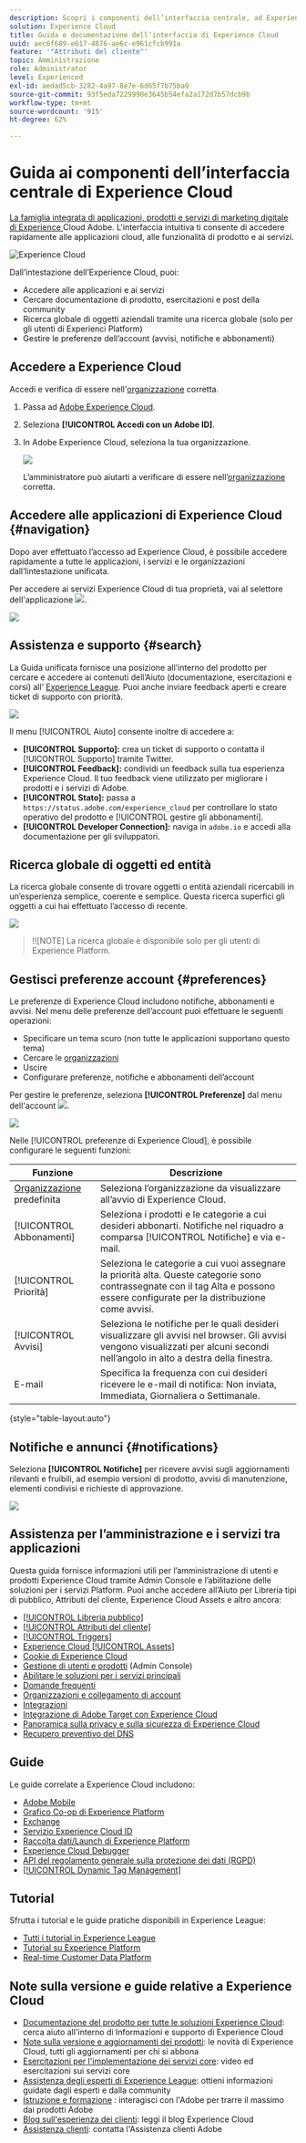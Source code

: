 ```yaml
---
description: Scopri i componenti dell’interfaccia centrale, ad Experience Cloud. Questa guida include l'amministrazione di utenti e prodotti nell'Admin Console, l'abilitazione di applicazioni per i servizi di Experience Cloud, e aiuto su Libreria tipi di pubblico, Attributi del cliente, Risorse di Experience Cloud e altro ancora.
solution: Experience Cloud
title: Guida e documentazione dell’interfaccia di Experience Cloud
uuid: aec6f689-e617-4876-ae6c-e961cfcb991a
feature: '"Attributi del cliente"'
topic: Amministrazione
role: Administrator
level: Experienced
exl-id: aedad5cb-3282-4a97-8e7e-6d65f7b75ba9
source-git-commit: 93f5eda7229990e3645b54efa2a172d7b57dcb9b
workflow-type: tm+mt
source-wordcount: '915'
ht-degree: 62%

---
```


# Guida ai componenti dell’interfaccia centrale di Experience Cloud

[La famiglia integrata di applicazioni, prodotti e servizi di marketing digitale di Experience ](https://experience.adobe.com) Cloud Adobe. L&#39;interfaccia intuitiva ti consente di accedere rapidamente alle applicazioni cloud, alle funzionalità di prodotto e ai servizi.

![Experience Cloud](assets/landing.png)

Dall’intestazione dell’Experience Cloud, puoi:

* Accedere alle applicazioni e ai servizi
* Cercare documentazione di prodotto, esercitazioni e post della community
* Ricerca globale di oggetti aziendali tramite una ricerca globale (solo per gli utenti di Experienci Platform)
* Gestire le preferenze dell’account (avvisi, notifiche e abbonamenti)

## Accedere a Experience Cloud

Accedi e verifica di essere nell&#39;[organizzazione](organizations.md) corretta.

1. Passa ad [Adobe Experience Cloud](https://experience.adobe.com).
1. Seleziona **[!UICONTROL Accedi con un Adobe ID]**.
1. In Adobe Experience Cloud, seleziona la tua organizzazione.

   ![](assets/organizations-menu.png)

   L’amministratore può aiutarti a verificare di essere nell’[organizzazione](organizations.md) corretta.

## Accedere alle applicazioni di Experience Cloud {#navigation}

Dopo aver effettuato l’accesso ad Experience Cloud, è possibile accedere rapidamente a tutte le applicazioni, i servizi e le organizzazioni dall’lintestazione unificata.

Per accedere ai servizi Experience Cloud di tua proprietà, vai al selettore dell&#39;applicazione ![](assets/menu-icon.png).

![](assets/platform-core-services.png)

## Assistenza e supporto {#search}

La Guida unificata fornisce una posizione all’interno del prodotto per cercare e accedere ai contenuti dell’Aiuto (documentazione, esercitazioni e corsi) all’ [Experience League](https://experienceleague.adobe.com/?lang=it#home). Puoi anche inviare feedback aperti e creare ticket di supporto con priorità.

![](assets/search-menu.png)

Il menu [!UICONTROL Aiuto] consente inoltre di accedere a:

* **[!UICONTROL Supporto]:** crea un ticket di supporto o contatta il [!UICONTROL Supporto] tramite Twitter.
* **[!UICONTROL Feedback]:** condividi un feedback sulla tua esperienza Experience Cloud. Il tuo feedback viene utilizzato per migliorare i prodotti e i servizi di Adobe.
* **[!UICONTROL Stato]:** passa a `https://status.adobe.com/experience_cloud` per controllare lo stato operativo del prodotto e [!UICONTROL gestire gli abbonamenti].
* **[!UICONTROL Developer Connection]:** naviga in `adobe.io` e accedi alla documentazione per gli sviluppatori.

## Ricerca globale di oggetti ed entità

La ricerca globale consente di trovare oggetti o entità aziendali ricercabili in un’esperienza semplice, coerente e semplice. Questa ricerca superfici gli oggetti a cui hai effettuato l’accesso di recente.

![](assets/platform-search.png)

>!![NOTE]
La ricerca globale è disponibile solo per gli utenti di Experience Platform.

## Gestisci preferenze account {#preferences}

Le preferenze di Experience Cloud includono notifiche, abbonamenti e avvisi. Nel menu delle preferenze dell’account puoi effettuare le seguenti operazioni:

* Specificare un tema scuro (non tutte le applicazioni supportano questo tema)
* Cercare le [organizzazioni](organizations.md)
* Uscire
* Configurare preferenze, notifiche e abbonamenti dell’account

Per gestire le preferenze, seleziona **[!UICONTROL Preferenze]** dal menu dell&#39;account ![](assets/preferences-icon-sm.png).

![](assets/preferences-page.png)

Nelle [!UICONTROL preferenze di Experience Cloud], è possibile configurare le seguenti funzioni:

| Funzione | Descrizione |
|--- |--- |
| [Organizzazione](organizations.md) predefinita | Seleziona l’organizzazione da visualizzare all’avvio di Experience Cloud. |
| [!UICONTROL Abbonamenti] | Seleziona i prodotti e le categorie a cui desideri abbonarti. Notifiche nel riquadro a comparsa [!UICONTROL Notifiche] e via e-mail. |
| [!UICONTROL Priorità] | Seleziona le categorie a cui vuoi assegnare la priorità alta. Queste categorie sono contrassegnate con il tag Alta e possono essere configurate per la distribuzione come avvisi. |
| [!UICONTROL Avvisi] | Seleziona le notifiche per le quali desideri visualizzare gli avvisi nel browser. Gli avvisi vengono visualizzati per alcuni secondi nell’angolo in alto a destra della finestra. |
| E-mail | Specifica la frequenza con cui desideri ricevere le e-mail di notifica: Non inviata, Immediata, Giornaliera o Settimanale. |

{style=&quot;table-layout:auto&quot;}

## Notifiche e annunci {#notifications}

Seleziona **[!UICONTROL Notifiche]** per ricevere avvisi sugli aggiornamenti rilevanti e fruibili, ad esempio versioni di prodotto, avvisi di manutenzione, elementi condivisi e richieste di approvazione.

![](assets/notifications-menu-small.png)

## Assistenza per l’amministrazione e i servizi tra applicazioni

Questa guida fornisce informazioni utili per l’amministrazione di utenti e prodotti Experience Cloud tramite Admin Console e l’abilitazione delle soluzioni per i servizi Platform. Puoi anche accedere all’Aiuto per Libreria tipi di pubblico, Attributi del cliente, Experience Cloud Assets e altro ancora:

* [[!UICONTROL Libreria pubblico]](audience-library.md)
* [[!UICONTROL Attributi del cliente]](attributes.md)
* [[!UICONTROL Triggers]](triggers.md)
* [Experience Cloud [!UICONTROL Assets]](experience-cloud-assets.md)
* [Cookie di Experience Cloud](cookies-privacy.md)
* [Gestione di utenti e prodotti](admin-getting-started.md) (Admin Console)
* [Abilitare le soluzioni per i servizi principali](core-services.md)
* [Domande frequenti](admin-getting-started.md)
* [Organizzazioni e collegamento di account](organizations.md)
* [Integrazioni](marketing-cloud-integrations.md)
* [Integrazione di Adobe Target con Experience Cloud](https://experienceleague.adobe.com/docs/target/using/integrate/a4t/a4t.html?lang=it)
* [Panoramica sulla privacy e sulla sicurezza di Experience Cloud](assets/Adobe-Marketing-Cloud-Privacy-and-Security-Overview.pdf)
* [Recupero preventivo del DNS](admin-getting-started.md#concept_6BC8C6856E3644F8956D7AD0A96383B7)

## Guide

Le guide correlate a Experience Cloud includono:

* [Adobe Mobile](https://experienceleague.adobe.com/docs/mobile-services/using/home.html?lang=it)
* [Grafico Co-op di Experience Platform](https://experienceleague.adobe.com/docs/device-co-op/using/home.html?lang=en)
* [Exchange](https://exchange.adobe.com/experiencecloud)
* [Servizio Experience Cloud ID](https://experienceleague.adobe.com/docs/id-service/using/home.html?lang=it)
* [Raccolta dati/Launch di Experience Platform](https://experienceleague.adobe.com/docs/launch.html?lang=en)
* [Experience Cloud Debugger](https://experienceleague.adobe.com/docs/debugger/using/experience-cloud-debugger.html?lang=en)
* [API del regolamento generale sulla protezione dei dati (RGPD)](https://www.adobe.io/apis/experiencecloud/gdpr.html)
* [[!UICONTROL Dynamic Tag Management]](https://experienceleague.adobe.com/docs/dtm/using/dtm-home.html?lang=it)

## Tutorial

Sfrutta i tutorial e le guide pratiche disponibili in Experience League:

* [Tutti i tutorial in Experience League](https://experienceleague.adobe.com/?lang=it#quick-how-tos)
* [Tutorial su Experience Platform](https://experienceleague.adobe.com/docs/launch-learn/tutorials/overview.html?lang=en)
* [Real-time Customer Data Platform](https://experienceleague.adobe.com/docs/platform-learn/tutorials/application-services/rtcdp/understanding-the-real-time-customer-data-platform.html?lang=en)

## Note sulla versione e guide relative a Experience Cloud

* [Documentazione del prodotto per tutte le soluzioni Experience Cloud](https://experienceleague.adobe.com/docs/home.html?lang=it): cerca aiuto all&#39;interno di Informazioni e supporto di Experience Cloud
* [Note sulla versione e aggiornamenti dei prodotti](https://experienceleague.adobe.com/docs/release-notes/experience-cloud/current.html?lang=it): le novità di Experience Cloud, tutti gli aggiornamenti per chi si abbona
* [Esercitazioni per l&#39;implementazione dei servizi core](https://experienceleague.adobe.com/docs/launch-learn/tutorials/overview.html?lang=en): video ed esercitazioni sui servizi core
* [Assistenza degli esperti di Experience League](https://experienceleague.adobe.com/?lang=it): ottieni informazioni guidate dagli esperti e dalla community
* [Istruzione e formazione](https://helpx.adobe.com/it/learning.html?promoid=KAUDK) : interagisci con l&#39;Adobe per trarre il massimo dai prodotti Adobe
* [Blog sull&#39;esperienza dei clienti](https://blog.adobe.com/en/topics/digital-transformation.html): leggi il blog Experience Cloud
* [Assistenza clienti](https://experienceleague.adobe.com/?support-solution=General&amp;lang=it#support): contatta l&#39;Assistenza clienti Adobe
